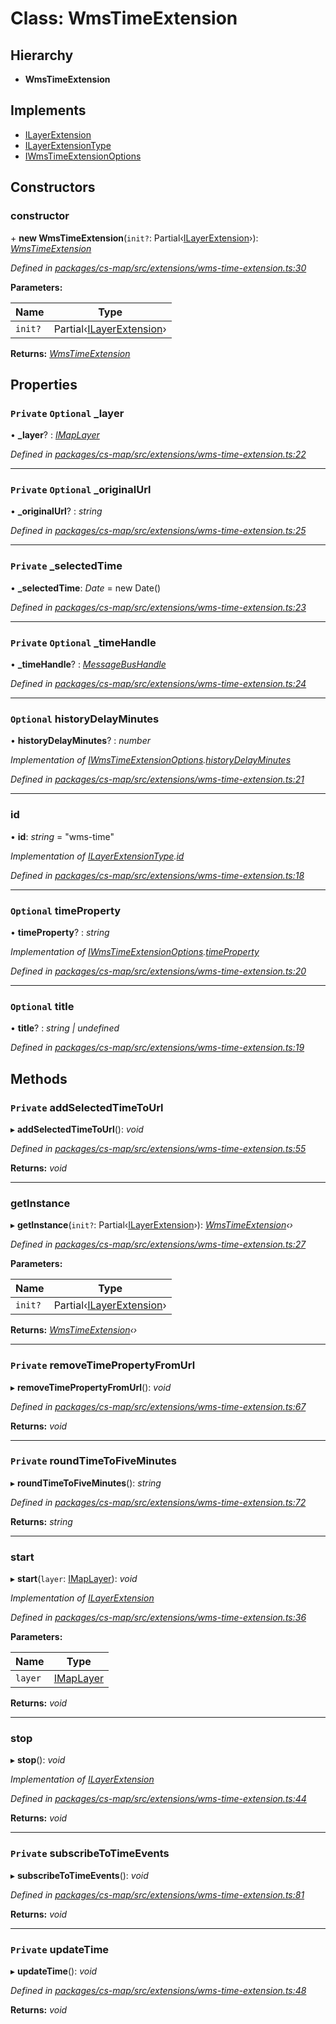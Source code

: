 # Class: WmsTimeExtension

## Hierarchy

* **WmsTimeExtension**

## Implements

* [ILayerExtension](../interfaces/_cs_map_src_classes_ilayer_extension_.ilayerextension.md)
* [ILayerExtensionType](../interfaces/_cs_map_src_classes_ilayer_extension_.ilayerextensiontype.md)
* [IWmsTimeExtensionOptions](../interfaces/_cs_map_src_extensions_wms_time_extension_.iwmstimeextensionoptions.md)

## Constructors

###  constructor

\+ **new WmsTimeExtension**(`init?`: Partial‹[ILayerExtension](../interfaces/_cs_map_src_classes_ilayer_extension_.ilayerextension.md)›): *[WmsTimeExtension](_cs_map_src_extensions_wms_time_extension_.wmstimeextension.md)*

*Defined in [packages/cs-map/src/extensions/wms-time-extension.ts:30](https://github.com/TNOCS/csnext/blob/34474da7/packages/cs-map/src/extensions/wms-time-extension.ts#L30)*

**Parameters:**

Name | Type |
------ | ------ |
`init?` | Partial‹[ILayerExtension](../interfaces/_cs_map_src_classes_ilayer_extension_.ilayerextension.md)› |

**Returns:** *[WmsTimeExtension](_cs_map_src_extensions_wms_time_extension_.wmstimeextension.md)*

## Properties

### `Private` `Optional` _layer

• **_layer**? : *[IMapLayer](../interfaces/_cs_map_src_classes_imap_layer_.imaplayer.md)*

*Defined in [packages/cs-map/src/extensions/wms-time-extension.ts:22](https://github.com/TNOCS/csnext/blob/34474da7/packages/cs-map/src/extensions/wms-time-extension.ts#L22)*

___

### `Private` `Optional` _originalUrl

• **_originalUrl**? : *string*

*Defined in [packages/cs-map/src/extensions/wms-time-extension.ts:25](https://github.com/TNOCS/csnext/blob/34474da7/packages/cs-map/src/extensions/wms-time-extension.ts#L25)*

___

### `Private` _selectedTime

• **_selectedTime**: *Date* =  new Date()

*Defined in [packages/cs-map/src/extensions/wms-time-extension.ts:23](https://github.com/TNOCS/csnext/blob/34474da7/packages/cs-map/src/extensions/wms-time-extension.ts#L23)*

___

### `Private` `Optional` _timeHandle

• **_timeHandle**? : *[MessageBusHandle](_cs_core_src_utils_message_bus_message_bus_handle_.messagebushandle.md)*

*Defined in [packages/cs-map/src/extensions/wms-time-extension.ts:24](https://github.com/TNOCS/csnext/blob/34474da7/packages/cs-map/src/extensions/wms-time-extension.ts#L24)*

___

### `Optional` historyDelayMinutes

• **historyDelayMinutes**? : *number*

*Implementation of [IWmsTimeExtensionOptions](../interfaces/_cs_map_src_extensions_wms_time_extension_.iwmstimeextensionoptions.md).[historyDelayMinutes](../interfaces/_cs_map_src_extensions_wms_time_extension_.iwmstimeextensionoptions.md#optional-historydelayminutes)*

*Defined in [packages/cs-map/src/extensions/wms-time-extension.ts:21](https://github.com/TNOCS/csnext/blob/34474da7/packages/cs-map/src/extensions/wms-time-extension.ts#L21)*

___

###  id

• **id**: *string* = "wms-time"

*Implementation of [ILayerExtensionType](../interfaces/_cs_map_src_classes_ilayer_extension_.ilayerextensiontype.md).[id](../interfaces/_cs_map_src_classes_ilayer_extension_.ilayerextensiontype.md#id)*

*Defined in [packages/cs-map/src/extensions/wms-time-extension.ts:18](https://github.com/TNOCS/csnext/blob/34474da7/packages/cs-map/src/extensions/wms-time-extension.ts#L18)*

___

### `Optional` timeProperty

• **timeProperty**? : *string*

*Implementation of [IWmsTimeExtensionOptions](../interfaces/_cs_map_src_extensions_wms_time_extension_.iwmstimeextensionoptions.md).[timeProperty](../interfaces/_cs_map_src_extensions_wms_time_extension_.iwmstimeextensionoptions.md#optional-timeproperty)*

*Defined in [packages/cs-map/src/extensions/wms-time-extension.ts:20](https://github.com/TNOCS/csnext/blob/34474da7/packages/cs-map/src/extensions/wms-time-extension.ts#L20)*

___

### `Optional` title

• **title**? : *string | undefined*

*Defined in [packages/cs-map/src/extensions/wms-time-extension.ts:19](https://github.com/TNOCS/csnext/blob/34474da7/packages/cs-map/src/extensions/wms-time-extension.ts#L19)*

## Methods

### `Private` addSelectedTimeToUrl

▸ **addSelectedTimeToUrl**(): *void*

*Defined in [packages/cs-map/src/extensions/wms-time-extension.ts:55](https://github.com/TNOCS/csnext/blob/34474da7/packages/cs-map/src/extensions/wms-time-extension.ts#L55)*

**Returns:** *void*

___

###  getInstance

▸ **getInstance**(`init?`: Partial‹[ILayerExtension](../interfaces/_cs_map_src_classes_ilayer_extension_.ilayerextension.md)›): *[WmsTimeExtension](_cs_map_src_extensions_wms_time_extension_.wmstimeextension.md)‹›*

*Defined in [packages/cs-map/src/extensions/wms-time-extension.ts:27](https://github.com/TNOCS/csnext/blob/34474da7/packages/cs-map/src/extensions/wms-time-extension.ts#L27)*

**Parameters:**

Name | Type |
------ | ------ |
`init?` | Partial‹[ILayerExtension](../interfaces/_cs_map_src_classes_ilayer_extension_.ilayerextension.md)› |

**Returns:** *[WmsTimeExtension](_cs_map_src_extensions_wms_time_extension_.wmstimeextension.md)‹›*

___

### `Private` removeTimePropertyFromUrl

▸ **removeTimePropertyFromUrl**(): *void*

*Defined in [packages/cs-map/src/extensions/wms-time-extension.ts:67](https://github.com/TNOCS/csnext/blob/34474da7/packages/cs-map/src/extensions/wms-time-extension.ts#L67)*

**Returns:** *void*

___

### `Private` roundTimeToFiveMinutes

▸ **roundTimeToFiveMinutes**(): *string*

*Defined in [packages/cs-map/src/extensions/wms-time-extension.ts:72](https://github.com/TNOCS/csnext/blob/34474da7/packages/cs-map/src/extensions/wms-time-extension.ts#L72)*

**Returns:** *string*

___

###  start

▸ **start**(`layer`: [IMapLayer](../interfaces/_cs_map_src_classes_imap_layer_.imaplayer.md)): *void*

*Implementation of [ILayerExtension](../interfaces/_cs_map_src_classes_ilayer_extension_.ilayerextension.md)*

*Defined in [packages/cs-map/src/extensions/wms-time-extension.ts:36](https://github.com/TNOCS/csnext/blob/34474da7/packages/cs-map/src/extensions/wms-time-extension.ts#L36)*

**Parameters:**

Name | Type |
------ | ------ |
`layer` | [IMapLayer](../interfaces/_cs_map_src_classes_imap_layer_.imaplayer.md) |

**Returns:** *void*

___

###  stop

▸ **stop**(): *void*

*Implementation of [ILayerExtension](../interfaces/_cs_map_src_classes_ilayer_extension_.ilayerextension.md)*

*Defined in [packages/cs-map/src/extensions/wms-time-extension.ts:44](https://github.com/TNOCS/csnext/blob/34474da7/packages/cs-map/src/extensions/wms-time-extension.ts#L44)*

**Returns:** *void*

___

### `Private` subscribeToTimeEvents

▸ **subscribeToTimeEvents**(): *void*

*Defined in [packages/cs-map/src/extensions/wms-time-extension.ts:81](https://github.com/TNOCS/csnext/blob/34474da7/packages/cs-map/src/extensions/wms-time-extension.ts#L81)*

**Returns:** *void*

___

### `Private` updateTime

▸ **updateTime**(): *void*

*Defined in [packages/cs-map/src/extensions/wms-time-extension.ts:48](https://github.com/TNOCS/csnext/blob/34474da7/packages/cs-map/src/extensions/wms-time-extension.ts#L48)*

**Returns:** *void*
